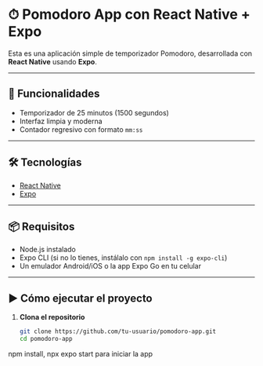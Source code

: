 # ⏱ Pomodoro App con React Native + Expo

Esta es una aplicación simple de temporizador Pomodoro, desarrollada con **React Native** usando **Expo**.

---

## 🚀 Funcionalidades

- Temporizador de 25 minutos (1500 segundos)
- Interfaz limpia y moderna
- Contador regresivo con formato `mm:ss`

---

## 🛠 Tecnologías

- [React Native](https://reactnative.dev/)
- [Expo](https://expo.dev/)

---

## 📦 Requisitos

- Node.js instalado
- Expo CLI (si no lo tienes, instálalo con `npm install -g expo-cli`)
- Un emulador Android/iOS o la app Expo Go en tu celular

---

## ▶️ Cómo ejecutar el proyecto

1. **Clona el repositorio**
   ```bash
   git clone https://github.com/tu-usuario/pomodoro-app.git
   cd pomodoro-app

npm install, npx expo start para iniciar la app
